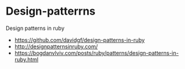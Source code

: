 # Design-patterrns
Design patterns in ruby

* https://github.com/davidgf/design-patterns-in-ruby
* http://designpatternsinruby.com/
* https://bogdanvlviv.com/posts/ruby/patterns/design-patterns-in-ruby.html
